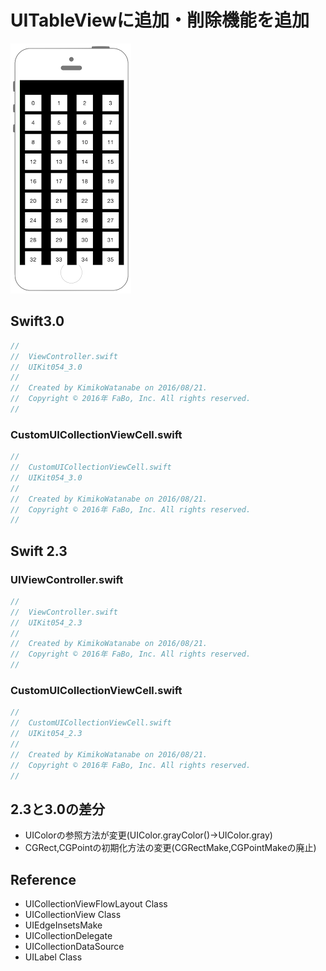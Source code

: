 # UITableViewに追加・削除機能を追加

![Preview uikit054](img/uikit054.png)

## Swift3.0
```swift
//
//  ViewController.swift
//  UIKit054_3.0
//
//  Created by KimikoWatanabe on 2016/08/21.
//  Copyright © 2016年 FaBo, Inc. All rights reserved.
//
```
### CustomUICollectionViewCell.swift
```swift
//
//  CustomUICollectionViewCell.swift
//  UIKit054_3.0
//
//  Created by KimikoWatanabe on 2016/08/21.
//  Copyright © 2016年 FaBo, Inc. All rights reserved.
//
```

## Swift 2.3
### UIViewController.swift
```swift
//
//  ViewController.swift
//  UIKit054_2.3
//
//  Created by KimikoWatanabe on 2016/08/21.
//  Copyright © 2016年 FaBo, Inc. All rights reserved.
//
```
### CustomUICollectionViewCell.swift
```swift
//
//  CustomUICollectionViewCell.swift
//  UIKit054_2.3
//
//  Created by KimikoWatanabe on 2016/08/21.
//  Copyright © 2016年 FaBo, Inc. All rights reserved.
//
```

## 2.3と3.0の差分
* UIColorの参照方法が変更(UIColor.grayColor()->UIColor.gray)
* CGRect,CGPointの初期化方法の変更(CGRectMake,CGPointMakeの廃止)

## Reference
* UICollectionViewFlowLayout Class
* UICollectionView Class
* UIEdgeInsetsMake
* UICollectionDelegate
* UICollectionDataSource
* UILabel Class
